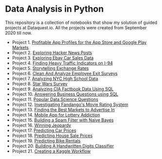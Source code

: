 # Data Analysis in Python

This repository is a collection of notebooks that show my solution of guided projects at Dataquest.io. All the projects were created from September 2020 till now.

 * Project 1. [Profitable App Profiles for the App Store and Google Play Markets](https://github.com/jamesnan/Data_Science_Projects/tree/master/Project%2001.%20Profitable%20App)
 * Project 2. [Exploring Hacker News Posts](https://github.com/jamesnan/Data_Science_Projects/tree/master/Project%2002.%20Exploring%20Hacker%20News%20Posts)
 * Project 3. [Exploring Ebay Car Sales Data](https://github.com/jamesnan/Data_Science_Projects/tree/master/Project%2003.%20Exploring%20Ebay%20Car%20Sales%20Data)
 * Project 4. [Finding Heavy Traffic Indicators on I-94](https://github.com/jamesnan/Data_Science_Projects/tree/master/Project%2004.%20Heavy%20Traffic%20Indicators%20on%20I-94)
 * Project 5. [Storytelling Exchange Rates](https://github.com/jamesnan/Data_Science_Projects/tree/master/Project%2005.%20Storytelling%20Exchange%20Rates)
 * Project 6. [Clean And Analyze Employee Exit Surveys](https://github.com/jamesnan/Data_Science_Projects/tree/master/Project%2006.%20Clean%20And%20Analyze%20Employee%20Exit%20Surveys)
 * Project 7. [Analyzing NYC High School Data](https://github.com/jamesnan/Data_Science_Projects/tree/master/Project%2007.%20Analyzing%20NYC%20High%20School%20Data)
 * Project 8. [Star Wars Survey](https://github.com/jamesnan/Data_Science_Projects/tree/master/Project%2008.%20Star%20Wars%20Survey)
 * Project 9. [Analyzing CIA Factbook Data Using SQL](https://github.com/jamesnan/Data_Science_Projects/tree/master/Project%2009.%20Analyzing%20CIA%20Factbook%20Data%20Using%20SQL)
 * Project 10. [Answering Business Questions using SQL](https://github.com/jamesnan/Data_Science_Projects/tree/master/Project%2010.%20Answering%20Business%20Questions%20using%20SQL)
 * Project 11. [Popular Data Science Questions](https://github.com/jamesnan/Data_Science_Projects/tree/master/Project%2011.%20Popular%20Data%20Science%20Questions)
 * Project 12. [Investigating Fandango's Movie Rating System](https://github.com/jamesnan/Data_Science_Projects/tree/master/Project%2012.%20Investigating%20Fandango's%20Movie%20Rating%20System)
 * Project 13. [Finding the Best Markets to Advertise In](https://github.com/jamesnan/Data_Science_Projects/tree/master/Project%2013.%20Finding%20Best%20Markets%20to%20advertise%20E-Learning)
 * Project 14. [Mobile App for Lottery Addiction](https://github.com/jamesnan/Data_Science_Projects/tree/master/Project%2014.%20Mobile%20App%20for%20Lottery%20Addiction)
 * Project 15. [Building a Spam Filter with Naive Bayes](https://github.com/jamesnan/Data_Science_Projects/tree/master/Project%2015.%20Building%20a%20Spam%20Filter%20with%20Naive%20Bayes)
 * Project 16. [Winning Jeopardy](https://github.com/jamesnan/Data_Science_Projects/tree/master/Project%2016.%20Winning%20Jeopardy)
 * Project 17. [Predicting Car Prices](https://github.com/jamesnan/Data_Science_Projects/tree/master/Project%2017.%20Predicting%20Car%20Prices)
 * Project 18. [Predicting House Sale Prices](https://github.com/jamesnan/Data_Science_Projects/tree/master/Project%2018.%20Predicting%20House%20Sale%20Prices)
 * Project 19. [Predicting Bike Rentals](https://github.com/jamesnan/Data_Science_Projects/tree/master/Project%2019.%20Predicting%20Bike%20Rentals)
 * Project 20. [Building A Handwritten Digits Classifier](https://github.com/jamesnan/Data_Science_Projects/tree/master/Project%2020.%20Building%20A%20Handwritten%20Digits%20Classifier)
 * Project 21. [Creating a Kaggle Workflow](https://github.com/jamesnan/Data_Science_Projects/tree/master/Project%2021.%20Creating%20a%20Kaggle%20Workflow)
